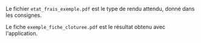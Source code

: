 Le fichier `etat_frais_exemple.pdf` est le type de rendu attendu, donné dans les consignes.

Le fiche `exemple_fiche_cloturee.pdf` est le résultat obtenu avec l'application.